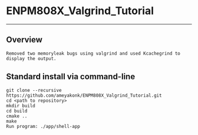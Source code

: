 # ENPM808X_Valgrind_Tutorial
---

## Overview
```
Removed two memoryleak bugs using valgrind and used Kcachegrind to display the output.
```
## Standard install via command-line
```
git clone --recursive https://github.com/ameyakonk/ENPM808X_Valgrind_Tutorial.git
cd <path to repository>
mkdir build
cd build
cmake ..
make
Run program: ./app/shell-app
```
